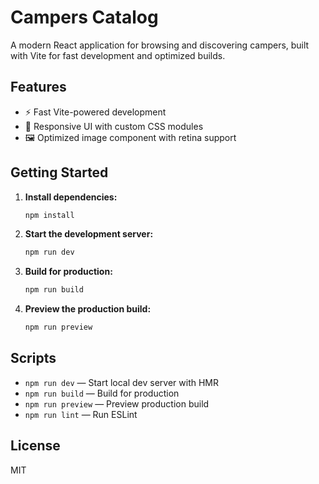# Campers Catalog

A modern React application for browsing and discovering campers, built with Vite for fast development and optimized builds.

## Features

- ⚡️ Fast Vite-powered development
- 🎨 Responsive UI with custom CSS modules
- 🖼 Optimized image component with retina support

## Getting Started

1. **Install dependencies:**
   ```sh
   npm install
   ```

2. **Start the development server:**
   ```sh
   npm run dev
   ```

3. **Build for production:**
   ```sh
   npm run build
   ```

4. **Preview the production build:**
   ```sh
   npm run preview
   ```

## Scripts

- `npm run dev` — Start local dev server with HMR
- `npm run build` — Build for production
- `npm run preview` — Preview production build
- `npm run lint` — Run ESLint

## License

MIT
